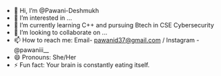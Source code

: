- 👋 Hi, I’m @Pawani-Deshmukh
- 👀 I’m interested in ...
- 🌱 I’m currently learning C++ and pursuing Btech in CSE Cybersecurity
- 💞️ I’m looking to collaborate on ...
- 📫 How to reach me: Email- pawanid37@gmail.com / Instagram -@pawaniii__ 
- 😄 Pronouns: She/Her
- ⚡ Fun fact: Your brain is constantly eating itself.

<!---
Pawani-Deshmukh/Pawani-Deshmukh is a ✨ special ✨ repository because its `README.md` (this file) appears on your GitHub profile.
You can click the Preview link to take a look at your changes.
--->
